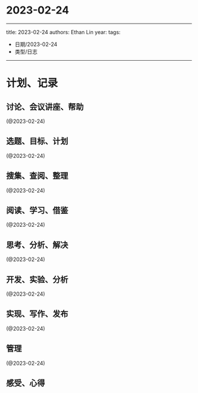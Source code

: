 

# 2023-02-24


---
title: 2023-02-24
authors: Ethan Lin
year:
tags:
  - 日期/2023-02-24 
  - 类型/日志 
---




# 计划、记录

## 讨论、会议讲座、帮助

(@2023-02-24)



## 选题、目标、计划

(@2023-02-24)



## 搜集、查阅、整理

(@2023-02-24)



## 阅读、学习、借鉴

(@2023-02-24)



## 思考、分析、解决

(@2023-02-24)



## 开发、实验、分析

(@2023-02-24)



## 实现、写作、发布

(@2023-02-24)





## 管理

(@2023-02-24)



## 感受、心得



